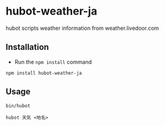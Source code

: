 hubot-weather-ja
================

hubot scripts weather information from weather.livedoor.com

## Installation

* Run the ```npm install``` command

```
npm install hubot-weather-ja
```

## Usage

```
bin/hubot

hubot 天気 <地名>
```
